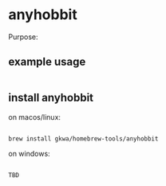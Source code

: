 # anyhobbit

Purpose:


## example usage

```bash


```

## install anyhobbit


on macos/linux:
```bash

brew install gkwa/homebrew-tools/anyhobbit

```


on windows:

```powershell

TBD

```
